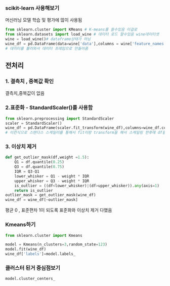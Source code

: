 
### scikit-learn 사용해보기 
머신러닝 모델 학습 및 평가에 많이  사용됨

```python
from sklearn.cluster import KMeans # K-means를 쓸수있음 이걸로
from sklearn.datasets import load_wine # 데이터 로드 할수있음 wine데이터셋 
wine = load_wine()# dataframe상태가 아님
wine_df = pd.DataFrame(data=wine['data'],columns = wine['feature_names'])
# 데이터를 불러와서 데이터 프레임으로 만들어줌
```
## 전처리
### 1. 결측치 , 중복값 확인
결측치,중복값이 없음
### 2.표준화 - StandardScaler()를 사용함
```python
from sklearn.preprocessing import StandardScaler
scaler = StandardScaler()
wine_df = pd.DataFrame(scaler.fit_transform(wine_df),columns=wine_df.columns)
# 이런식으로 스탠다스 스케일러를 통해서 fit이랑 transform을 해서 스케일링 한후에 df를 만들어 줬음
```
### 3. 이상치 제거
```python
def get_outlier_mask(df,weight =1.5):
	Q1 = df.quantile(0.25)
	Q3 = df.quantile(0.75)
	IQR = Q3-Q1
	lower_whisker = Q1 - weight * IQR
	upper_whisker = Q3 - weight * IQR
	is_outlier = ((df<lower_whisker)|(df>upper_whisker)).any(axis=1)
	return is_outlier
outlier_mask = get_outlier_mask(wine_df)
wine_df = wine_df[~outlier_mask]
```
평균 0 , 표준편차 1이 되도록 표준화와 이상치 제거 다했음

### Kmeans하기
```python
from sklearn.cluster import Kmeans

model = Kmeans(n_clusters=3,random_state=123)
model.fit(wine_df)
wine_df['labels']=model.labels_
```

### 클러스터 된거 중심점보기
```python 
model.cluster_centers_
```

